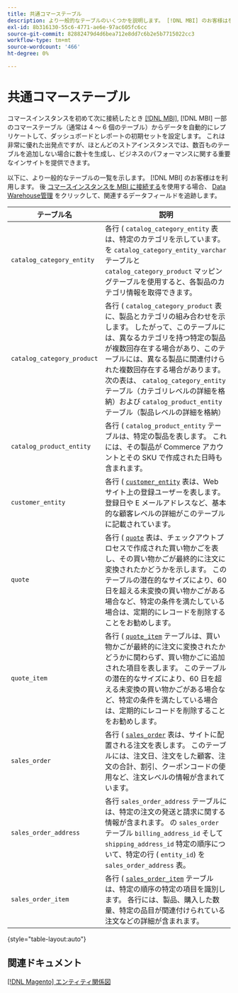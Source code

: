 ```yaml
---
title: 共通コマーステーブル
description: より一般的なテーブルのいくつかを説明します。 [!DNL MBI] のお客様はを利用します。
exl-id: 8b316130-55c6-4771-ae6e-97ac605fc6cc
source-git-commit: 82882479d4d6bea712e8dd7c6b2e5b7715022cc3
workflow-type: tm+mt
source-wordcount: '466'
ht-degree: 0%

---
```


# 共通コマーステーブル

コマースインスタンスを初めて次に接続したとき [[!DNL MBI]](../importing-data/integrations/magento.md), [!DNL MBI] 一部のコマーステーブル（通常は 4 ～ 6 個のテーブル）からデータを自動的にレプリケートして、ダッシュボードとレポートの初期セットを設定します。 これは非常に優れた出発点ですが、ほとんどのストアインスタンスでは、数百ものテーブルを追加しない場合に数十を生成し、ビジネスのパフォーマンスに関する重要なインサイトを提供できます。

以下に、より一般的なテーブルの一覧を示します。 [!DNL MBI] のお客様はを利用します。 後 [コマースインスタンスを MBI に接続する](../../data-analyst/importing-data/integrations/magento.md)を使用する場合、 [Data Warehouse管理](../../data-analyst/data-warehouse-mgr/tour-dwm.md) をクリックして、関連するデータフィールドを追跡します。

| テーブル名 | 説明 |
|---|---|
| `catalog_category_entity` | 各行 ( `catalog_category_entity` 表は、特定のカテゴリを示しています。 を `catalog_category_entity_varchar` テーブルと `catalog_category_product` マッピングテーブルを使用すると、各製品のカテゴリ情報を取得できます。 |
| `catalog_category_product` | 各行 ( `catalog_category_product` 表に、製品とカテゴリの組み合わせを示します。 したがって、このテーブルには、異なるカテゴリを持つ特定の製品が複数回存在する場合があり、このテーブルには、異なる製品に関連付けられた複数回存在する場合があります。 次の表は、 `catalog_category_entity` テーブル（カテゴリレベルの詳細を格納）および `catalog_product_entity` テーブル（製品レベルの詳細を格納） |
| `catalog_product_entity` | 各行 ( `catalog_product_entity` テーブルは、特定の製品を表します。 これには、その製品が Commerce アカウントとその SKU で作成された日時も含まれます。 |
| `customer_entity` | 各行 ( [`customer_entity`](../data-warehouse-mgr/cust-ent-table.md) 表は、Web サイト上の登録ユーザーを表します。 登録日や E メールアドレスなど、基本的な顧客レベルの詳細がこのテーブルに記載されています。 |
| `quote` | 各行 ( [`quote`](../data-warehouse-mgr/sales-flat-quote-table.md) 表は、チェックアウトプロセスで作成された買い物かごを表し、その買い物かごが最終的に注文に変換されたかどうかを示します。 このテーブルの潜在的なサイズにより、60 日を超える未変換の買い物かごがある場合など、特定の条件を満たしている場合は、定期的にレコードを削除することをお勧めします。 |
| `quote_item` | 各行 ( [`quote_item`](../data-warehouse-mgr/sales-flat-quote-item-table.md) テーブルは、買い物かごが最終的に注文に変換されたかどうかに関わらず、買い物かごに追加された項目を表します。 このテーブルの潜在的なサイズにより、60 日を超える未変換の買い物かごがある場合など、特定の条件を満たしている場合は、定期的にレコードを削除することをお勧めします。 |
| `sales_order` | 各行 ( [`sales_order`](../data-warehouse-mgr/sales-flat-order-table.md) 表は、サイトに配置される注文を表します。 このテーブルには、注文日、注文をした顧客、注文の合計、割引、クーポンコードの使用など、注文レベルの情報が含まれています。 |
| `sales_order_address` | 各行 `sales_order_address` テーブルには、特定の注文の発送と請求に関する情報が含まれます。 の `sales_order` テーブル `billing_address_id` そして `shipping_address_id` 特定の順序について、特定の行 ( `entity_id`) を `sales_order_address` 表。 |
| `sales_order_item` | 各行 ( [`sales_order_item`](../data-warehouse-mgr/sales-flat-quote-item-table.md) テーブルは、特定の順序の特定の項目を識別します。 各行には、製品、購入した数量、特定の品目が関連付けられている注文などの詳細が含まれます。 |

{style=&quot;table-layout:auto&quot;}

## 関連ドキュメント

[[!DNL Magento] エンティティ関係図](../data-warehouse-mgr/entity-rel-diag.md)
